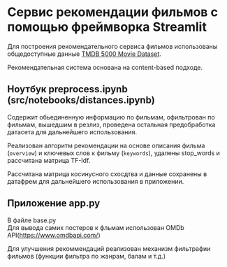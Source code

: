 # Cервис рекомендации фильмов с помощью фреймворка Streamlit

Для построения рекомендательного сервиса фильмов использованы общедоступные данные
[TMDB 5000 Movie Dataset](https://www.kaggle.com/datasets/tmdb/tmdb-movie-metadata). 

Рекомендательная система основана на content-based подходе. 


## Ноутбук preprocess.ipynb (src/notebooks/distances.ipynb)
Содержит обьединенную информацию по фильмам, офильтрован по фильмам, вышедшим в резлиз, проведена остальная предобработка датасета для дальнейшего использования.

Реализован алгоритм рекомендации на основе описания фильма (`overview`) и ключевых слов к фильму (`keywords`), удалены stop_words  и рассчитана матрица TF-Idf.

Рассчитана матрица косинусного схосдтва и данные сохранены в датафрем для дальнейшего использования в приложении.

## Приложение app.py

В файле base.py  
Для вывода самих постеров к фльмам использован  OMDb API(https://www.omdbapi.com/)

Для улучшения рекоммендаций реализован механизм фильтрафии фильмов (функции фильтра по жанрам, балам и т.д.)


